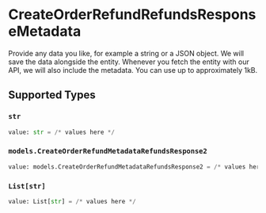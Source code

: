 # CreateOrderRefundRefundsResponseMetadata

Provide any data you like, for example a string or a JSON object. We will save the data alongside the entity. Whenever you fetch the entity with our API, we will also include the metadata. You can use up to approximately 1kB.


## Supported Types

### `str`

```python
value: str = /* values here */
```

### `models.CreateOrderRefundMetadataRefundsResponse2`

```python
value: models.CreateOrderRefundMetadataRefundsResponse2 = /* values here */
```

### `List[str]`

```python
value: List[str] = /* values here */
```

